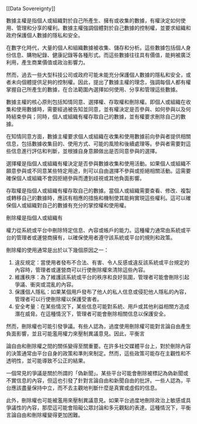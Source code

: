 [[Data Sovereignty]]

數據主權是指個人或組織對於自己所產生、擁有或收集的數據，有權決定如何使用、管理和分享的權利。數據主權強調個體對於自己數據的控制權，並要求組織和政府保護個人數據的隱私和安全。

在數字化時代，大量的個人和組織數據被收集、儲存和分析。這些數據包括個人身份信息、購物紀錄、健康記錄等各種形式。而這些數據往往具有價值，能夠被廣泛利用，產生商業價值或政治影響力。

然而，過去一些大型科技公司或政府可能未能充分保護個人數據的隱私和安全，或者未向個體提供足夠的控制權。因此，提出了數據主權的理念，強調每個人都有權掌握自己所產生的數據，在合法範圍內選擇如何使用、分享和管理這些數據。

數據主權的核心原則包括知情同意、選擇權、存取權和刪除權。即個人或組織在收集和使用數據時，需要經過被告知並同意，並有權決定是否參與、如何參與以及何時結束參與；同時，個人或組織有權存取自己的數據，並有權要求刪除自己的數據。

在知情同意方面，數據主權要求個人或組織在收集和使用數據前向參與者提供相關信息，包括數據收集目的、使用方式、可能的風險和後續處理等。參與者需要對這些信息進行評估和判斷，並根據自身意願做出是否同意參與的選擇。

選擇權是指個人或組織有權決定是否參與數據收集和使用活動。如果個人或組織不願意參與或不同意某些特定用途，則可以自由選擇不參與或拒絕相關活動。這需要確保個人或組織不會因拒絕參與而遭到歧視或其他負面影響。

存取權是指個人或組織有權存取自己的數據。當個人或組織需要查看、修改、複製或轉移自己的數據時，應該有相應的措施和機制使其能夠實現這些權利。這可以確保個人或組織對自己的數據有充分的掌控權和使用權。

刪除權是指個人或組織有

權力從系統或平台中刪除特定信息、內容或帳戶的能力。這種權力通常由系統或平台的管理者或運營商擁有，以確保使用者遵守該系統或平台的規則和政策。

刪除權的使用通常是出於以下幾個原因之一：

1. 違反規定：當使用者發布不合法、有害、令人反感或違反該系統或平台規定的內容時，管理者或運營商可以行使刪除權來清除這些內容。
2. 維護秩序：為了維護該系統或平台的秩序和良好氛圍，管理者可能會刪除引起爭議、衝突或混亂的內容。
3. 保護個人隱私：如果某個用戶發布了他人的私人信息或侵犯他人隱私的內容，管理者可以行使刪除權以保護受害者。
4. 安全考量：在某些情況下，某些信息可能對系統、用戶或其他利益相關方造成潛在威脅。在這種情況下，管理者可能會刪除相關信息以保護安全。

然而，刪除權也可能引發爭議。有些人認為，過度使用刪除權可能對言論自由產生負面影響，並且可能濫用權力來壓制異議意見。因此，平衡言

論自由和刪除權之間的關係變得至關重要。在許多社交媒體平台上，對於刪除內容的決策通常由平台自身的政策和準則來制定。然而，這些政策可能存在主觀性和不透明性，並可能導致不公正的結果。

一個常見的爭議是關於所謂的「偽新聞」。某些平台可能會刪除被標記為偽新聞或不實信息的內容，但這也引發了針對言論自由和新聞自由的批評。一些人認為，平台應該盡量保持中立，而不去主觀地判斷什麼是真實或虛假的信息。

此外，刪除權也可能被濫用來壓制異議意見。如果平台過度地刪除政治上敏感或具爭議性的內容，那麼這可能會阻礙公眾討論和多元觀點的表達。這種情況下，平衡言論自由和刪除權變得更加困難。
